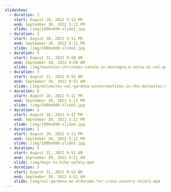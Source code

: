 ```yaml
---
slideshow:
  - duration: 3
    start: August 10, 2022 5:12 PM
    end: September 30, 2022 5:12 PM
    slide: /img/1080x600-slide1.jpg
  - duration: 3
    start: August 10, 2022 5:11 PM
    end: September 30, 2022 5:11 PM
    slide: /img/1080x600-slide2.jpg
  - duration: 3
    start: August 11, 2022 9:50 AM
    end: September 30, 2022 9:50 AM
    slide: /img/mountain-christmas-natale-in-montagna-a-selva-di-val-gardena-bergweihnacht-in-wolkenstein.mp4
  - duration: 3
    start: August 11, 2022 9:51 AM
    end: September 30, 2022 9:51 AM
    slide: /img/dolomites-val-gardena-winteremotions-in-the-dolomites.mp4
  - duration: 3
    start: August 10, 2022 5:11 PM
    end: September 30, 2022 5:11 PM
    slide: /img/1080x600-slide3.jpg
  - duration: 3
    start: August 10, 2022 5:12 PM
    end: September 30, 2022 5:12 PM
    slide: /img/1080x600-slide4.jpg
  - duration: 3
    start: August 10, 2022 5:12 PM
    end: September 30, 2022 5:12 PM
    slide: /img/1080x600-slide5.jpg
  - duration: 3
    start: August 11, 2022 9:51 AM
    end: September 30, 2022 9:51 AM
    slide: /img/keys-to-bike-safety.mp4
  - duration: 3
    start: August 11, 2022 9:52 AM
    end: September 30, 2022 9:52 AM
    slide: /img/val-gardena-an-eldorado-for-cross-country-skiers.mp4
---
```


